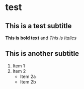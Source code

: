 # test

## This is a test subtitle

**This is bold text** and *This is Italics*

## This is another subtitle

1. Item 1
2. Item 2
	* Item 2a
	* Item 2b
